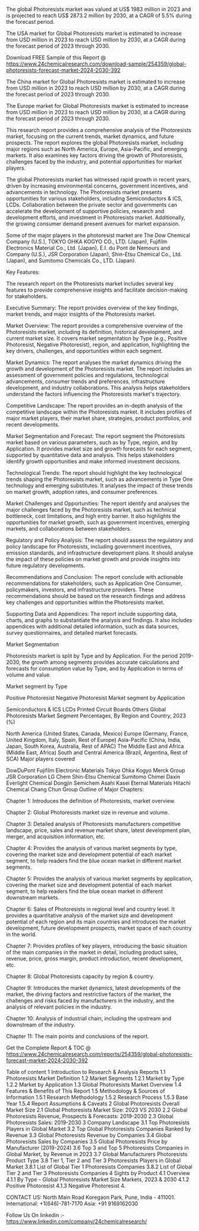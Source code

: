 The global Photoresists market was valued at US$ 1983 million in 2023 and is projected to reach US$ 2873.2 million by 2030, at a CAGR of 5.5% during the forecast period.

The USA market for Global Photoresists market is estimated to increase from USD million in 2023 to reach USD million by 2030, at a CAGR during the forecast period of 2023 through 2030.

Download FREE Sample of this Report @ https://www.24chemicalresearch.com/download-sample/254359/global-photoresists-forecast-market-2024-2030-392

The China market for Global Photoresists market is estimated to increase from USD million in 2023 to reach USD million by 2030, at a CAGR during the forecast period of 2023 through 2030.

The Europe market for Global Photoresists market is estimated to increase from USD million in 2023 to reach USD million by 2030, at a CAGR during the forecast period of 2023 through 2030.

This research report provides a comprehensive analysis of the Photoresists market, focusing on the current trends, market dynamics, and future prospects. The report explores the global Photoresists market, including major regions such as North America, Europe, Asia-Pacific, and emerging markets. It also examines key factors driving the growth of Photoresists, challenges faced by the industry, and potential opportunities for market players.

The global Photoresists market has witnessed rapid growth in recent years, driven by increasing environmental concerns, government incentives, and advancements in technology. The Photoresists market presents opportunities for various stakeholders, including Semiconductors & ICS, LCDs. Collaboration between the private sector and governments can accelerate the development of supportive policies, research and development efforts, and investment in Photoresists market. Additionally, the growing consumer demand present avenues for market expansion.

Some of the major players in the photoresist market are The Dow Chemical Company (U.S.), TOKYO OHKA KOGYO CO., LTD. (Japan), Fujifilm Electronics Material Co., Ltd. (Japan), E.I. du Pont de Nemours and Company (U.S.), JSR Corporation (Japan), Shin-Etsu Chemical Co., Ltd. (Japan), and Sumitomo Chemicals Co., LTD. (Japan).

Key Features:

The research report on the Photoresists market includes several key features to provide comprehensive insights and facilitate decision-making for stakeholders.

Executive Summary: The report provides overview of the key findings, market trends, and major insights of the Photoresists market.

Market Overview: The report provides a comprehensive overview of the Photoresists market, including its definition, historical development, and current market size. It covers market segmentation by Type (e.g., Positive Photoresist, Negative Photoresist), region, and application, highlighting the key drivers, challenges, and opportunities within each segment.

Market Dynamics: The report analyses the market dynamics driving the growth and development of the Photoresists market. The report includes an assessment of government policies and regulations, technological advancements, consumer trends and preferences, infrastructure development, and industry collaborations. This analysis helps stakeholders understand the factors influencing the Photoresists market's trajectory.

Competitive Landscape: The report provides an in-depth analysis of the competitive landscape within the Photoresists market. It includes profiles of major market players, their market share, strategies, product portfolios, and recent developments.

Market Segmentation and Forecast: The report segment the Photoresists market based on various parameters, such as by Type, region, and by Application. It provides market size and growth forecasts for each segment, supported by quantitative data and analysis. This helps stakeholders identify growth opportunities and make informed investment decisions.

Technological Trends: The report should highlight the key technological trends shaping the Photoresists market, such as advancements in Type One technology and emerging substitutes. It analyses the impact of these trends on market growth, adoption rates, and consumer preferences.

Market Challenges and Opportunities: The report identify and analyses the major challenges faced by the Photoresists market, such as technical bottleneck, cost limitations, and high entry barrier. It also highlights the opportunities for market growth, such as government incentives, emerging markets, and collaborations between stakeholders.

Regulatory and Policy Analysis: The report should assess the regulatory and policy landscape for Photoresists, including government incentives, emission standards, and infrastructure development plans. It should analyse the impact of these policies on market growth and provide insights into future regulatory developments.

Recommendations and Conclusion: The report conclude with actionable recommendations for stakeholders, such as Application One Consumer, policymakers, investors, and infrastructure providers. These recommendations should be based on the research findings and address key challenges and opportunities within the Photoresists market.

Supporting Data and Appendices: The report include supporting data, charts, and graphs to substantiate the analysis and findings. It also includes appendices with additional detailed information, such as data sources, survey questionnaires, and detailed market forecasts.

Market Segmentation

Photoresists market is split by Type and by Application. For the period 2019-2030, the growth among segments provides accurate calculations and forecasts for consumption value by Type, and by Application in terms of volume and value.

Market segment by Type

Positive Photoresist
Negative Photoresist
Market segment by Application

Semiconductors & ICS
LCDs
Printed Circuit Boards
Others
Global Photoresists Market Segment Percentages, By Region and Country, 2023 (%)

North America (United States, Canada, Mexico)
Europe (Germany, France, United Kingdom, Italy, Spain, Rest of Europe)
Asia-Pacific (China, India, Japan, South Korea, Australia, Rest of APAC)
The Middle East and Africa (Middle East, Africa)
South and Central America (Brazil, Argentina, Rest of SCA)
Major players covered

DowDuPont
Fujifilm Electronic Materials
Tokyo Ohka Kogyo
Merck Group
JSR Corporation
LG Chem
Shin-Etsu Chemical
Sumitomo
Chimei
Daxin
Everlight Chemical
Dongjin Semichem
Asahi Kasei
Eternal Materials
Hitachi Chemical
Chang Chun Group
Outline of Major Chapters:

Chapter 1: Introduces the definition of Photoresists, market overview.

Chapter 2: Global Photoresists market size in revenue and volume.

Chapter 3: Detailed analysis of Photoresists manufacturers competitive landscape, price, sales and revenue market share, latest development plan, merger, and acquisition information, etc.

Chapter 4: Provides the analysis of various market segments by type, covering the market size and development potential of each market segment, to help readers find the blue ocean market in different market segments.

Chapter 5: Provides the analysis of various market segments by application, covering the market size and development potential of each market segment, to help readers find the blue ocean market in different downstream markets.

Chapter 6: Sales of Photoresists in regional level and country level. It provides a quantitative analysis of the market size and development potential of each region and its main countries and introduces the market development, future development prospects, market space of each country in the world.

Chapter 7: Provides profiles of key players, introducing the basic situation of the main companies in the market in detail, including product sales, revenue, price, gross margin, product introduction, recent development, etc.

Chapter 8: Global Photoresists capacity by region & country.

Chapter 9: Introduces the market dynamics, latest developments of the market, the driving factors and restrictive factors of the market, the challenges and risks faced by manufacturers in the industry, and the analysis of relevant policies in the industry.

Chapter 10: Analysis of industrial chain, including the upstream and downstream of the industry.

Chapter 11: The main points and conclusions of the report.

Get the Complete Report & TOC @ https://www.24chemicalresearch.com/reports/254359/global-photoresists-forecast-market-2024-2030-392

Table of content
1 Introduction to Research & Analysis Reports
1.1 Photoresists Market Definition
1.2 Market Segments
1.2.1 Market by Type
1.2.2 Market by Application
1.3 Global Photoresists Market Overview
1.4 Features & Benefits of This Report
1.5 Methodology & Sources of Information
1.5.1 Research Methodology
1.5.2 Research Process
1.5.3 Base Year
1.5.4 Report Assumptions & Caveats
2 Global Photoresists Overall Market Size
2.1 Global Photoresists Market Size: 2023 VS 2030
2.2 Global Photoresists Revenue, Prospects & Forecasts: 2019-2030
2.3 Global Photoresists Sales: 2019-2030
3 Company Landscape
3.1 Top Photoresists Players in Global Market
3.2 Top Global Photoresists Companies Ranked by Revenue
3.3 Global Photoresists Revenue by Companies
3.4 Global Photoresists Sales by Companies
3.5 Global Photoresists Price by Manufacturer (2019-2024)
3.6 Top 3 and Top 5 Photoresists Companies in Global Market, by Revenue in 2023
3.7 Global Manufacturers Photoresists Product Type
3.8 Tier 1, Tier 2 and Tier 3 Photoresists Players in Global Market
3.8.1 List of Global Tier 1 Photoresists Companies
3.8.2 List of Global Tier 2 and Tier 3 Photoresists Companies
4 Sights by Product
4.1 Overview
4.1.1 By Type - Global Photoresists Market Size Markets, 2023 & 2030
4.1.2 Positive Photoresist
4.1.3 Negative Photoresist
4.

CONTACT US:
North Main Road Koregaon Park, Pune, India - 411001.
International: +1(646)-781-7170
Asia: +91 9169162030

Follow Us On linkedin :- https://www.linkedin.com/company/24chemicalresearch/
